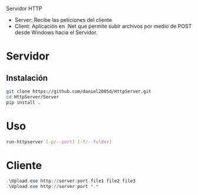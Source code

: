 Servidor HTTP

* Server: Recibe las peticiones del cliente
* Client: Aplicación en .Net que permite subir archivos por medio de POST desde Windows hacia el Servidor.

# Servidor 

## Instalación

```bash
git clone https://github.com/daniel2005d/HttpServer.git
cd HttpServer/Server
pip install .
```

# Uso 

```bash
run-httpserver [-p/--port] [-f/--folder]
```

# Cliente

```powershell
.\Upload.exe http://server:port file1 file2 file3
.\Upload.exe http://server:port *.*
```